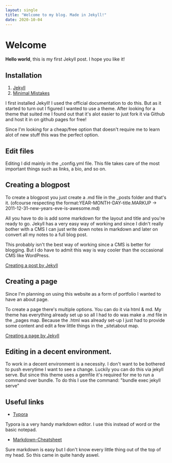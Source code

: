 ```yaml
---
layout: single
title: "Welcome to my blog. Made in Jekyll!"
date: 2020-10-04
---
```


# Welcome

**Hello world**, this is my first Jekyll post.
I hope you like it!

## Installation

1. [Jekyll](https://jekyllrb.com/docs/)
2. [Minimal Mistakes](https://mademistakes.com/work/minimal-mistakes-jekyll-theme/)

I first installed Jekyll! I used the official documentation to do this. But as it started to turn out I figured I wanted to use a theme. After looking for a theme that suited me I found out that it's alot easier to just fork it via Github and host it in on github pages for free!

Since I'm looking for a cheap/free option that doesn't require me to learn alot of new stuff this was the perfect option.

## Edit files

Editing I did mainly in the \_config.yml file. This file takes care of the most important things such as links, a bio, and so on.

## Creating a blogpost

To create a blogpost you just create a .md file in the \_posts folder and that's it. (ofcourse respecting the format:YEAR-MONTH-DAY-title.MARKUP -> 2011-12-31-new-years-eve-is-awesome.md)

All you have to do is add some markdown for the layout and title and you're ready to go. Jekyll has a very easy way of working and since I didn't really bother with a CMS I can just write down notes in markdown and later on convert all my notes to a full blog post.

This probably isn't the best way of working since a CMS is better for blogging. But I do have to admit this way is way cooler than the occasional CMS like WordPress.

[Creating a post by Jekyll](https://jekyllrb.com/docs/posts/)

## Creating a page

Since I'm planning on using this website as a form of portfolio I wanted to have an about page.

To create a page there's multiple options. You can do it via html & md. My theme has everything already set up so all I had to do was make a .md file in the \_pages map. Because the .html was already set-up I just had to provide some content and edit a few little things in the \_site\about map.

[Creating a page by Jekyll](https://jekyllrb.com/docs/pages/)

## Editing in a decent environment.

To work in a decent environment is a necessity. I don't want to be bothered to push everytime I want to see a change.
Luckily you can do this via jekyll serve. But since this theme uses a gemfile it's required for me to run a command over bundle. To do this I use the command: "bundle exec jekyll serve"

## Useful links

- [Typora](https://typora.io/)

Typora is a very handy markdown editor. I use this instead of word or the basic notepad.

- [Markdown-Cheatsheet](https://github.com/adam-p/markdown-here/wiki/Markdown-Cheatsheet)

Sure markdown is easy but I don't know every little thing out of the top of my head. So this came in quite handy aswel.
